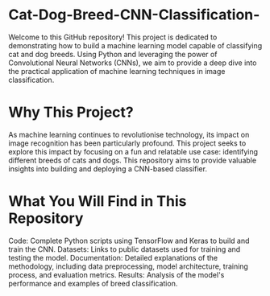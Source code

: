 # Cat-Dog-Breed-CNN-Classification-
Welcome to this GitHub repository! This project is dedicated to demonstrating how to build a machine learning model capable of classifying cat and dog breeds. Using Python and leveraging the power of Convolutional Neural Networks (CNNs), we aim to provide a deep dive into the practical application of machine learning techniques in image classification.

# Why This Project?
As machine learning continues to revolutionise technology, its impact on image recognition has been particularly profound. This project seeks to explore this impact by focusing on a fun and relatable use case: identifying different breeds of cats and dogs. This repository aims to provide valuable insights into building and deploying a CNN-based classifier.

# What You Will Find in This Repository
Code: Complete Python scripts using TensorFlow and Keras to build and train the CNN.
Datasets: Links to public datasets used for training and testing the model.
Documentation: Detailed explanations of the methodology, including data preprocessing, model architecture, training process, and evaluation metrics.
Results: Analysis of the model's performance and examples of breed classification.
